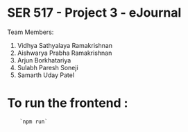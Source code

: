 # SER 517 - Project 3 - eJournal

Team Members:
1. Vidhya Sathyalaya Ramakrishnan
2. Aishwarya Prabha Ramakrishnan
3. Arjun Borkhatariya
4. Sulabh Paresh Soneji
5. Samarth Uday Patel

# To run the frontend : 

        `npm run`